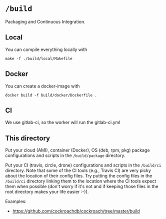# `/build`

Packaging and Continuous Integration.

## Local
You can compile everything locally with

```
make -f ./build/local/Makefile
```

## Docker

You can create a docker-image with

```
docker build -f build/docker/Dockerfile .
```

## CI

We use gitlab-ci, so the worker will run the gitlab-ci.yml


## This directory

Put your cloud (AMI), container (Docker), OS (deb, rpm, pkg) package configurations and scripts in the `/build/package` directory.

Put your CI (travis, circle, drone) configurations and scripts in the `/build/ci` directory. Note that some of the CI tools (e.g., Travis CI) are very picky about the location of their config files. Try putting the config files in the `/build/ci` directory linking them to the location where the CI tools expect them when possible (don't worry if it's not and if keeping those files in the root directory makes your life easier :-)).

Examples:

* https://github.com/cockroachdb/cockroach/tree/master/build
